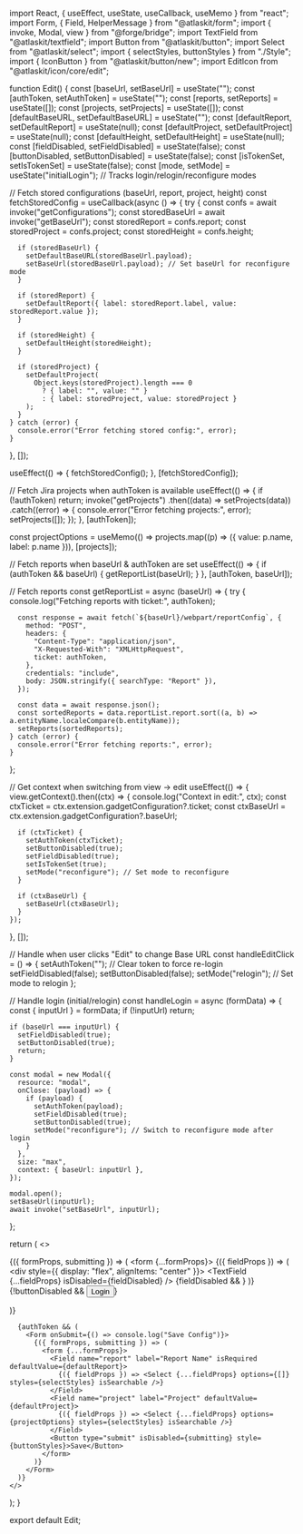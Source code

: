 import React, { useEffect, useState, useCallback, useMemo } from "react";
import Form, { Field, HelperMessage } from "@atlaskit/form";
import { invoke, Modal, view } from "@forge/bridge";
import TextField from "@atlaskit/textfield";
import Button from "@atlaskit/button";
import Select from "@atlaskit/select";
import { selectStyles, buttonStyles } from "./Style";
import { IconButton } from "@atlaskit/button/new";
import EditIcon from "@atlaskit/icon/core/edit";

function Edit() {
  const [baseUrl, setBaseUrl] = useState("");
  const [authToken, setAuthToken] = useState("");
  const [reports, setReports] = useState([]);
  const [projects, setProjects] = useState([]);
  const [defaultBaseURL, setDefaultBaseURL] = useState("");
  const [defaultReport, setDefaultReport] = useState(null);
  const [defaultProject, setDefaultProject] = useState(null);
  const [defaultHeight, setDefaultHeight] = useState(null);
  const [fieldDisabled, setFieldDisabled] = useState(false);
  const [buttonDisabled, setButtonDisabled] = useState(false);
  const [isTokenSet, setIsTokenSet] = useState(false);
  const [mode, setMode] = useState("initialLogin"); // Tracks login/relogin/reconfigure modes

  // Fetch stored configurations (baseUrl, report, project, height)
  const fetchStoredConfig = useCallback(async () => {
    try {
      const confs = await invoke("getConfigurations");
      const storedBaseUrl = await invoke("getBaseUrl");
      const storedReport = confs.report;
      const storedProject = confs.project;
      const storedHeight = confs.height;

      if (storedBaseUrl) {
        setDefaultBaseURL(storedBaseUrl.payload);
        setBaseUrl(storedBaseUrl.payload); // Set baseUrl for reconfigure mode
      }

      if (storedReport) {
        setDefaultReport({ label: storedReport.label, value: storedReport.value });
      }

      if (storedHeight) {
        setDefaultHeight(storedHeight);
      }

      if (storedProject) {
        setDefaultProject(
          Object.keys(storedProject).length === 0
            ? { label: "", value: "" }
            : { label: storedProject, value: storedProject }
        );
      }
    } catch (error) {
      console.error("Error fetching stored config:", error);
    }
  }, []);

  useEffect(() => {
    fetchStoredConfig();
  }, [fetchStoredConfig]);

  // Fetch Jira projects when authToken is available
  useEffect(() => {
    if (!authToken) return;
    invoke("getProjects")
      .then((data) => setProjects(data))
      .catch((error) => {
        console.error("Error fetching projects:", error);
        setProjects([]);
      });
  }, [authToken]);

  const projectOptions = useMemo(() => projects.map((p) => ({ value: p.name, label: p.name })), [projects]);

  // Fetch reports when baseUrl & authToken are set
  useEffect(() => {
    if (authToken && baseUrl) {
      getReportList(baseUrl);
    }
  }, [authToken, baseUrl]);

  // Fetch reports
  const getReportList = async (baseUrl) => {
    try {
      console.log("Fetching reports with ticket:", authToken);

      const response = await fetch(`${baseUrl}/webpart/reportConfig`, {
        method: "POST",
        headers: {
          "Content-Type": "application/json",
          "X-Requested-With": "XMLHttpRequest",
          ticket: authToken,
        },
        credentials: "include",
        body: JSON.stringify({ searchType: "Report" }),
      });

      const data = await response.json();
      const sortedReports = data.reportList.report.sort((a, b) => a.entityName.localeCompare(b.entityName));
      setReports(sortedReports);
    } catch (error) {
      console.error("Error fetching reports:", error);
    }
  };

  // Get context when switching from view → edit
  useEffect(() => {
    view.getContext().then((ctx) => {
      console.log("Context in edit:", ctx);
      const ctxTicket = ctx.extension.gadgetConfiguration?.ticket;
      const ctxBaseUrl = ctx.extension.gadgetConfiguration?.baseUrl;

      if (ctxTicket) {
        setAuthToken(ctxTicket);
        setButtonDisabled(true);
        setFieldDisabled(true);
        setIsTokenSet(true);
        setMode("reconfigure"); // Set mode to reconfigure
      }

      if (ctxBaseUrl) {
        setBaseUrl(ctxBaseUrl);
      }
    });
  }, []);

  // Handle when user clicks "Edit" to change Base URL
  const handleEditClick = () => {
    setAuthToken(""); // Clear token to force re-login
    setFieldDisabled(false);
    setButtonDisabled(false);
    setMode("relogin"); // Set mode to relogin
  };

  // Handle login (initial/relogin)
  const handleLogin = async (formData) => {
    const { inputUrl } = formData;
    if (!inputUrl) return;

    if (baseUrl === inputUrl) {
      setFieldDisabled(true);
      setButtonDisabled(true);
      return;
    }

    const modal = new Modal({
      resource: "modal",
      onClose: (payload) => {
        if (payload) {
          setAuthToken(payload);
          setFieldDisabled(true);
          setButtonDisabled(true);
          setMode("reconfigure"); // Switch to reconfigure mode after login
        }
      },
      size: "max",
      context: { baseUrl: inputUrl },
    });

    modal.open();
    setBaseUrl(inputUrl);
    await invoke("setBaseUrl", inputUrl);
  };

  return (
    <>
      <Form onSubmit={handleLogin}>
        {({ formProps, submitting }) => (
          <form {...formProps}>
            <Field name="inputUrl" label="eQube-BI URL" isRequired defaultValue={defaultBaseURL}>
              {({ fieldProps }) => (
                <div style={{ display: "flex", alignItems: "center" }}>
                  <TextField {...fieldProps} isDisabled={fieldDisabled} />
                  {fieldDisabled && <IconButton icon={EditIcon} label="Edit" onClick={handleEditClick} />}
                </div>
              )}
            </Field>
            {!buttonDisabled && <Button type="submit" isDisabled={submitting} style={buttonStyles}>Login</Button>}
          </form>
        )}
      </Form>

      {authToken && (
        <Form onSubmit={() => console.log("Save Config")}>
          {({ formProps, submitting }) => (
            <form {...formProps}>
              <Field name="report" label="Report Name" isRequired defaultValue={defaultReport}>
                {({ fieldProps }) => <Select {...fieldProps} options={[]} styles={selectStyles} isSearchable />}
              </Field>
              <Field name="project" label="Project" defaultValue={defaultProject}>
                {({ fieldProps }) => <Select {...fieldProps} options={projectOptions} styles={selectStyles} isSearchable />}
              </Field>
              <Button type="submit" isDisabled={submitting} style={buttonStyles}>Save</Button>
            </form>
          )}
        </Form>
      )}
    </>
  );
}

export default Edit;
